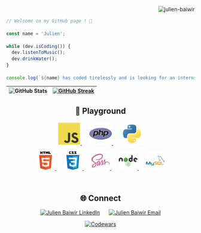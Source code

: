 <p align="right"> <img src="https://komarev.com/ghpvc/?username=julien-baiwir&label=Profile%20views&color=0e75b6&style=flat" alt="julien-baiwir" /> </p>

```javascript
// Welcome on my GitHub page ! 🚀

const name = 'Julien';

while (dev.isCoding()) {
  dev.listenToMusic();
  dev.drinkWater();
}

console.log(`${name} has coded tirelessly and is looking for an internship! 😎`);
```

| ![GitHub Stats](https://github-readme-stats.vercel.app/api?username=julien-baiwir&show_icons=true&locale=en) | [![GitHub Streak](https://streak-stats.demolab.com?user=Julien-Baiwir&theme=transparent&mode=weekly)](https://git.io/streak-stats) |
|---|---|

<div align="center">
  <h2 align="center">🧰 Playground</h2>
  <p align="center">
    <a href="https://developer.mozilla.org/en-US/docs/Web/JavaScript" target="_blank" rel="noreferrer">
      <img src="https://raw.githubusercontent.com/devicons/devicon/master/icons/javascript/javascript-original.svg" alt="javascript" width="60" height="60"/>
    </a>
    &nbsp;&nbsp;&nbsp;&nbsp;
    <a href="https://www.php.net" target="_blank" rel="noreferrer">
      <img src="https://raw.githubusercontent.com/devicons/devicon/master/icons/php/php-original.svg" alt="php" width="60" height="60"/>
    </a>
    &nbsp;&nbsp;&nbsp;&nbsp;
    <a href="https://www.python.org" target="_blank" rel="noreferrer">
      <img src="https://raw.githubusercontent.com/devicons/devicon/master/icons/python/python-original.svg" alt="python" width="60" height="60"/>
    </a>
    <br>
    <span style="border-bottom: 2px solid #0366d6;"></span>
  </p>
</div>

<div align="center">
  <p align="center">
    <a href="https://www.w3.org/html/" target="_blank" rel="noreferrer">
      <img src="https://raw.githubusercontent.com/devicons/devicon/master/icons/html5/html5-original-wordmark.svg" alt="html5" width="50" height="50"/>
    </a>
    &nbsp;&nbsp;&nbsp;&nbsp;
    <a href="https://www.w3schools.com/css/" target="_blank" rel="noreferrer">
      <img src="https://raw.githubusercontent.com/devicons/devicon/master/icons/css3/css3-original-wordmark.svg" alt="css3" width="50" height="50"/>
    </a>
    &nbsp;&nbsp;&nbsp;&nbsp;
     <a href="https://sass-lang.com" target="_blank" rel="noreferrer">
      <img src="https://raw.githubusercontent.com/devicons/devicon/master/icons/sass/sass-original.svg" alt="sass" width="50" height="50"/>
    </a>
    &nbsp;&nbsp;&nbsp;&nbsp;
    <a href="https://nodejs.org" target="_blank" rel="noreferrer">
      <img src="https://raw.githubusercontent.com/devicons/devicon/master/icons/nodejs/nodejs-original-wordmark.svg" alt="nodejs" width="50" height="50"/>
    </a>
    &nbsp;&nbsp;&nbsp;&nbsp;
    <a href="https://www.mysql.com/" target="_blank" rel="noreferrer">
      <img src="https://raw.githubusercontent.com/devicons/devicon/master/icons/mysql/mysql-original-wordmark.svg" alt="mysql" width="50" height="50"/>
    </a>
  </p>
</div>
<br>
<div align="center" >

  <h2 align="center">🌐 Connect</h2>

  [![Julien Baiwir LinkedIn](https://img.shields.io/badge/-Julien%20Baiwir-blue?style=flat&logo=linkedin&logoColor=white&logoSize=70)](https://www.linkedin.com/in/julien-baiwir/)
  &nbsp;&nbsp;&nbsp;&nbsp;
  [![Julien Baiwir Email](https://img.shields.io/badge/-julien.baiwir%40protonmail.com-purple?style=flat&logo=gmail&logoColor=white&logoSize=70)](mailto:julien.baiwir@protonmail.com)

  [![Codewars](https://www.codewars.com/users/Julien-Baiwir/badges/small)](https://www.codewars.com/users/Julien-Baiwir)

</div>
